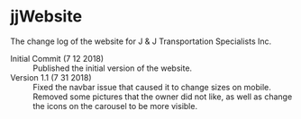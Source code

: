 # jjWebsite

The change log of the website for J & J Transportation Specialists Inc.

<dl>
  <dt>Initial Commit (7 12 2018)</dt>
  <dd>Published the initial version of the website.</dd>
  <dt>Version 1.1 (7 31 2018)</dt>
  <dd>Fixed the navbar issue that caused it to change sizes on mobile. Removed some pictures that the owner did not like, as well as change the icons on the carousel to be more visible.</dd>
</dl>
